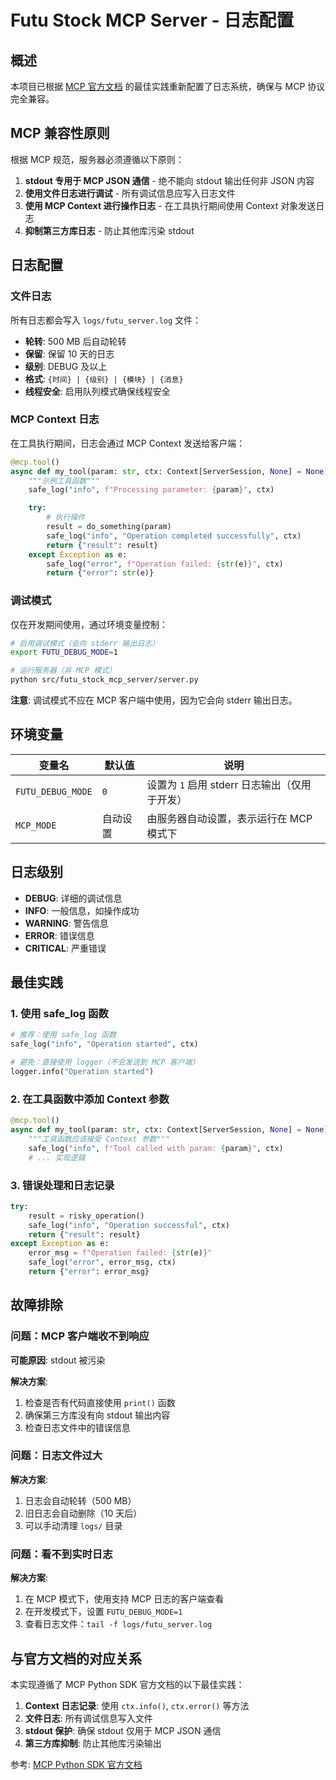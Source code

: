 # Futu Stock MCP Server - 日志配置

## 概述

本项目已根据 [MCP 官方文档](https://github.com/modelcontextprotocol/python-sdk) 的最佳实践重新配置了日志系统，确保与 MCP 协议完全兼容。

## MCP 兼容性原则

根据 MCP 规范，服务器必须遵循以下原则：

1. **stdout 专用于 MCP JSON 通信** - 绝不能向 stdout 输出任何非 JSON 内容
2. **使用文件日志进行调试** - 所有调试信息应写入日志文件
3. **使用 MCP Context 进行操作日志** - 在工具执行期间使用 Context 对象发送日志
4. **抑制第三方库日志** - 防止其他库污染 stdout

## 日志配置

### 文件日志

所有日志都会写入 `logs/futu_server.log` 文件：

- **轮转**: 500 MB 后自动轮转
- **保留**: 保留 10 天的日志
- **级别**: DEBUG 及以上
- **格式**: `{时间} | {级别} | {模块} | {消息}`
- **线程安全**: 启用队列模式确保线程安全

### MCP Context 日志

在工具执行期间，日志会通过 MCP Context 发送给客户端：

```python
@mcp.tool()
async def my_tool(param: str, ctx: Context[ServerSession, None] = None) -> Dict[str, Any]:
    """示例工具函数"""
    safe_log("info", f"Processing parameter: {param}", ctx)

    try:
        # 执行操作
        result = do_something(param)
        safe_log("info", "Operation completed successfully", ctx)
        return {"result": result}
    except Exception as e:
        safe_log("error", f"Operation failed: {str(e)}", ctx)
        return {"error": str(e)}
```

### 调试模式

仅在开发期间使用，通过环境变量控制：

```bash
# 启用调试模式（会向 stderr 输出日志）
export FUTU_DEBUG_MODE=1

# 运行服务器（非 MCP 模式）
python src/futu_stock_mcp_server/server.py
```

**注意**: 调试模式不应在 MCP 客户端中使用，因为它会向 stderr 输出日志。

## 环境变量

| 变量名 | 默认值 | 说明 |
|--------|--------|------|
| `FUTU_DEBUG_MODE` | `0` | 设置为 `1` 启用 stderr 日志输出（仅用于开发） |
| `MCP_MODE` | 自动设置 | 由服务器自动设置，表示运行在 MCP 模式下 |

## 日志级别

- **DEBUG**: 详细的调试信息
- **INFO**: 一般信息，如操作成功
- **WARNING**: 警告信息
- **ERROR**: 错误信息
- **CRITICAL**: 严重错误

## 最佳实践

### 1. 使用 safe_log 函数

```python
# 推荐：使用 safe_log 函数
safe_log("info", "Operation started", ctx)

# 避免：直接使用 logger（不会发送到 MCP 客户端）
logger.info("Operation started")
```

### 2. 在工具函数中添加 Context 参数

```python
@mcp.tool()
async def my_tool(param: str, ctx: Context[ServerSession, None] = None) -> Dict[str, Any]:
    """工具函数应该接受 Context 参数"""
    safe_log("info", f"Tool called with param: {param}", ctx)
    # ... 实现逻辑
```

### 3. 错误处理和日志记录

```python
try:
    result = risky_operation()
    safe_log("info", "Operation successful", ctx)
    return {"result": result}
except Exception as e:
    error_msg = f"Operation failed: {str(e)}"
    safe_log("error", error_msg, ctx)
    return {"error": error_msg}
```

## 故障排除

### 问题：MCP 客户端收不到响应

**可能原因**: stdout 被污染

**解决方案**:
1. 检查是否有代码直接使用 `print()` 函数
2. 确保第三方库没有向 stdout 输出内容
3. 检查日志文件中的错误信息

### 问题：日志文件过大

**解决方案**:
1. 日志会自动轮转（500 MB）
2. 旧日志会自动删除（10 天后）
3. 可以手动清理 `logs/` 目录

### 问题：看不到实时日志

**解决方案**:
1. 在 MCP 模式下，使用支持 MCP 日志的客户端查看
2. 在开发模式下，设置 `FUTU_DEBUG_MODE=1`
3. 查看日志文件：`tail -f logs/futu_server.log`

## 与官方文档的对应关系

本实现遵循了 MCP Python SDK 官方文档的以下最佳实践：

1. **Context 日志记录**: 使用 `ctx.info()`, `ctx.error()` 等方法
2. **文件日志**: 所有调试信息写入文件
3. **stdout 保护**: 确保 stdout 仅用于 MCP JSON 通信
4. **第三方库抑制**: 防止其他库污染输出

参考: [MCP Python SDK 官方文档](https://github.com/modelcontextprotocol/python-sdk)
